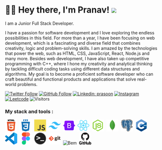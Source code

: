 # :technologist: Hey there, I'm Pranav! <img src="https://media.giphy.com/media/hvRJCLFzcasrR4ia7z/giphy.gif" width="30px"/>
  
I am a Junior Full Stack Developer.

I have a passion for software development and I love exploring the endless possibilities in this field. For more than a year, I have been focusing on web development, which is a fascinating and diverse field that combines creativity, logic and problem-solving skills. I am amazed by the technologies that power the web, such as HTML, CSS, JavaScript, React, Node.js and many more. Besides web development, I have also taken up competitive programming with C++, where I hone my creativity and analytical thinking by tackling difficult coding tasks using different data structures and algorithms.
My goal is to become a proficient software developer who can craft beautiful and functional products and applications that solve real-world problems.

[![Twitter Follow](https://img.shields.io/twitter/follow/pranav_undre?label=Follow)](https://twitter.com/pranav_undre)
[![GitHub Follow](https://img.shields.io/github/followers/pranavundre?label=Follow&style=social)](https://github.com/pranavundre)
[![Linkedin: prasoon](https://img.shields.io/badge/-pranav-undre-920961177-blue?style=badge&logo=Linkedin&logoColor=white&link=https://www.linkedin.com/in/pranav-undre-920961177/)](https://www.linkedin.com/in/pranav-undre-920961177/)
[![Instagram](https://img.shields.io/badge/Instagram-E4405F?style=badge&logo=instagram&logoColor=white)](https://www.instagram.com/pranavuuu.dmg/)
[![Leetcode](https://img.shields.io/badge/-LeetCode-FFA116?style=badge&logo=LeetCode&logoColor=black)](https://leetcode.com/pranavundre/)
![Visitors](https://komarev.com/ghpvc/?username=your-github-pranavundre&color=blue&style=badge&label=Visitors)
        


### My stack and tools :
<div>
  <img src="https://github.com/devicons/devicon/blob/master/icons/html5/html5-original-wordmark.svg" title="HTML5" alt="HTML" width="40" height="40"/>&nbsp;
  <img src="https://github.com/devicons/devicon/blob/master/icons/css3/css3-plain-wordmark.svg"  title="CSS3" alt="CSS" width="40" height="40"/>&nbsp;
  <img src="https://github.com/devicons/devicon/blob/master/icons/javascript/javascript-original.svg"  title="JS" alt="JS" width="40" height="40"/>&nbsp;
  <img src="https://github.com/devicons/devicon/blob/master/icons/tailwindcss/tailwindcss-plain.svg" title="Tailwind" alt="Tailwind" width="40" height="40"/>&nbsp;
  <img src="https://github.com/devicons/devicon/blob/master/icons/bootstrap/bootstrap-original.svg" title="Browserslist" alt="Browserslist" width="40" height="40"/>&nbsp;
  <img src="https://github.com/devicons/devicon/blob/master/icons/react/react-original.svg" title="Browserslist" alt="Browserslist" width="40" height="40"/>&nbsp;
  <img src="https://github.com/devicons/devicon/blob/master/icons/nodejs/nodejs-original.svg" title="Browserslist" alt="Browserslist" width="40" height="40"/>&nbsp;
  <img src="https://github.com/devicons/devicon/blob/master/icons/mongodb/mongodb-original.svg" title="Browserslist" alt="Browserslist" width="40" height="40"/>&nbsp;
  <img src="https://github.com/devicons/devicon/blob/master/icons/postgresql/postgresql-original.svg" title="Browserslist" alt="Browserslist" width="40" height="40"/>&nbsp;
  <img src="https://github.com/devicons/devicon/blob/master/icons/cplusplus/cplusplus-original.svg" title="Browserslist" alt="Browserslist" width="40" height="40"/>&nbsp;
  <img src="https://github.com/devicons/devicon/blob/master/icons/vscode/vscode-original.svg" title="Visual Studio Code" alt="Visual Studio Code" width="40" height="40"/>&nbsp;
  <img src="https://github.com/devicons/devicon/blob/master/icons/figma/figma-original.svg" title="Figma" alt="Figma" width="40" height="40"/>&nbsp;
  <img src="https://raw.githubusercontent.com/github/explore/80688e429a7d4ef2fca1e82350fe8e3517d3494d/topics/terminal/terminal.png" title="Terminal" alt="Terminal" width="40" height="40"/>&nbsp;
  <img src="https://github.com/devicons/devicon/blob/master/icons/git/git-original-wordmark.svg" title="Git" alt="Git" width="40" height="40"/>&nbsp;
  <img src="https://api.iconify.design/logos/bem.svg" title="Bem" alt="Bem" width="40" height="40"/>&nbsp;
  <img src="https://github.com/devicons/devicon/blob/master/icons/github/github-original-wordmark.svg" title="Github"  alt="Github" width="40"/>&nbsp;
</div>




  
  
